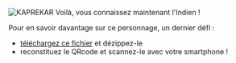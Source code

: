 ![KAPREKAR](https://lsc72.github.io/indien/495/6174.png)
Voilà, vous connaissez maintenant l'Indien !

Pour en savoir davantage sur ce personnage, un dernier défi :  
- [téléchargez ce fichier](https://lsc72.github.io/indien/495/6174/KAPREKAR.zip) et dézippez-le
- reconstituez le QRcode et scannez-le avec votre smartphone !
